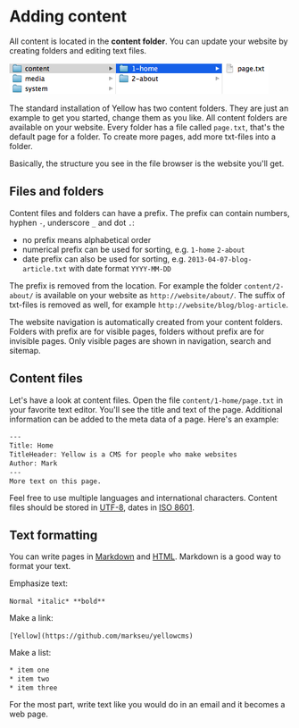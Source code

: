 Adding content
==============

All content is located in the **content folder**. You can update your website by creating folders and editing text files.

![Screenshot](content-screenshot.png?raw=true)

The standard installation of Yellow has two content folders. They are just an example to get you started, change them as you like. All content folders are available on your website. Every folder has a file called `page.txt`, that's the default page for a folder. To create more pages, add more txt-files into a folder.

Basically, the structure you see in the file browser is the website you'll get.

Files and folders
-----------------
Content files and folders can have a prefix. The prefix can contain numbers, hyphen `-`, underscore `_` and dot `.`:

* no prefix means alphabetical order
* numerical prefix can be used for sorting, e.g. `1-home` `2-about`
* date prefix can also be used for sorting, e.g. `2013-04-07-blog-article.txt` with date format `YYYY-MM-DD`

The prefix is removed from the location. For example the folder `content/2-about/` is available on your website as `http://website/about/`. The suffix of txt-files is removed as well, for example `http://website/blog/blog-article`. 

The website navigation is automatically created from your content folders. Folders with prefix are for visible pages, folders without prefix are for invisible pages. Only visible pages are shown in navigation, search and sitemap.

Content files
-------------
Let's have a look at content files. Open the file `content/1-home/page.txt` in your favorite text editor. You'll see the title and text of the page. Additional information can be added to the meta data of a page. Here's an example:

    ---
    Title: Home
    TitleHeader: Yellow is a CMS for people who make websites
    Author: Mark
    ---
    More text on this page.

Feel free to use multiple languages and international characters. Content files should be stored in [UTF-8](http://en.wikipedia.org/wiki/UTF-8), dates in [ISO 8601](http://en.wikipedia.org/wiki/ISO_8601).  

Text formatting
---------------
You can write pages in [Markdown](http://en.wikipedia.org/wiki/Markdown)
and [HTML](http://en.wikipedia.org/wiki/HTML). Markdown is a good way to format your text.

Emphasize text:

`Normal *italic* **bold**`

Make a link:

`[Yellow](https://github.com/markseu/yellowcms)`

Make a list:

    * item one
    * item two
    * item three

For the most part, write text like you would do in an email and it becomes a web page.